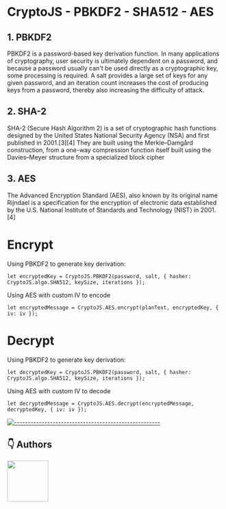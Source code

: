 # CryptoJS - PBKDF2 - SHA512 - AES

## 1. PBKDF2

PBKDF2 is a password-based key derivation function. In many applications of cryptography, user security is ultimately dependent on a password,
    and because a password usually can't be used directly as a cryptographic key, some processing is required.
    A salt provides a large set of keys for any given password, and an iteration count increases the cost of producing keys from a password,
    thereby also increasing the difficulty of attack.

## 2. SHA-2

SHA-2 (Secure Hash Algorithm 2) is a set of cryptographic hash functions designed by the United States National Security Agency (NSA) 
      and first published in 2001.[3][4] They are built using the Merkle–Damgård construction, from a one-way compression function itself built using the Davies–Meyer 
      structure from a specialized block cipher

## 3. AES
The Advanced Encryption Standard (AES), also known by its original name Rijndael 
      is a specification for the encryption of electronic data established by
      the U.S. National Institute of Standards and Technology (NIST) in 2001.[4]

# Encrypt

Using PBKDF2 to generate key derivation:

```
let encryptedKey = CryptoJS.PBKDF2(password, salt, { hasher: CryptoJS.algo.SHA512, keySize, iterations });
```

Using AES with custom IV to encode

```
let encryptedMessage = CryptoJS.AES.encrypt(planText, encryptedKey, { iv: iv });
```

# Decrypt
Using PBKDF2 to generate key derivation:

```
let decryptedKey = CryptoJS.PBKDF2(password, salt, { hasher: CryptoJS.algo.SHA512, keySize, iterations });
```

Using AES with custom IV to decode

```
let decryptedMessage = CryptoJS.AES.decrypt(encryptedMessage, decryptedKey, { iv: iv });
```

[![-----------------------------------------------------](https://raw.githubusercontent.com/andreasbm/readme/master/assets/lines/colored.png)](#table-of-contents)

## 👇 Authors
<p>
    <a href="https://nphau.medium.com/" target="_blank">
    <img src="https://avatars2.githubusercontent.com/u/13111806?s=400&u=f09b6160dbbe2b7eeae0aeb0ab4efac0caad57d7&v=4" width="96" height="96">
    </a>
</p>
